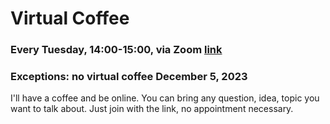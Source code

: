 # Virtual Coffee
### Every Tuesday, 14:00-15:00, via Zoom <a href='https://univienna.zoom.us/j/93796507934?pwd=VFg5dW9JbStPUml6WFVtOWJXV3phQT09'>link</a><br>
### Exceptions: no virtual coffee December 5, 2023

I'll have a coffee and be online. You can bring any question, idea, topic you want to talk about. Just join with the link, no appointment necessary.
